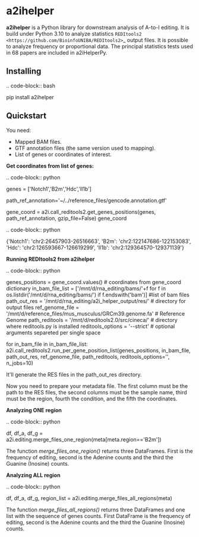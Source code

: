 a2ihelper
=========

**a2ihelper** is a Python library for downstream analysis of A-to-I editing. It is build under Python 3.10 to analyze statistics `REDItools2 <https://github.com/BioinfoUNIBA/REDItools2>`_ output files.
It is possible to analyze frequency or proportional data. The principal statistics tests used in 68 papers are included in a2iHelperPy.

Installing
----------
.. code-block:: bash

   pip install a2ihelper

Quickstart
----------
You need:
  - Mapped BAM files.
  - GTF annotation files (the same version used to mapping).
  - List of genes or coordinates of interest.

**Get coordinates from list of genes:**

.. code-block:: python

   genes = ['Notch1','B2m','Hdc','Il1b']

   path_ref_annotation='~/../reference_files/gencode.annotation.gtf'

   gene_coord = a2i.call_reditools2.get_genes_positions(genes, path_ref_annotation, gzip_file=False)
   gene_coord

.. code-block:: python

   {'Notch1': 'chr2:26457903-26516663', 'B2m': 'chr2:122147686-122153083',
   'Hdc': 'chr2:126593667-126619299', 'Il1b': 'chr2:129364570-129371139'}

**Running REDItools2 from a2ihelper**

.. code-block:: python

   genes_positions = gene_coord.values() # coordinates from gene_coord dictionary
   in_bam_file_list = ['/mnt/d/rna_editing/bams/'+f for f in os.listdir('/mnt/d/rna_editing/bams/') if f.endswith('bam')] #list of bam files
   path_out_res = '/mnt/d/rna_editing/a2i_helper_output/res/' # directory for output files
   ref_genome_file = '/mnt/d/reference_files/mus_musculus/GRCm39.genome.fa' # Reference Genome
   path_reditools = '/mnt/d/reditools2.0/src/cineca/' # directory where reditools.py is installed
   reditools_options = '--strict' # optional arguments separeted per single space

   for in_bam_file in in_bam_file_list:
      a2i.call_reditools2.run_per_gene_position_list(genes_positions, in_bam_file, path_out_res,
                                                     ref_genome_file, path_reditools,
                                                     reditools_options='', n_jobs=10)


It'll generate the RES files in the path_out_res directory.

Now you need to prepare your metadata file. The first column must be the path to the RES files, the second columns must be the sample name, third must be the region, fourth the condition, and the fifth the coordinates.

**Analyzing ONE region**

.. code-block:: python

   df, df_a, df_g = a2i.editing.merge_files_one_region(meta[meta.region=='B2m'])

The function *merge_files_one_region()* returns three DataFrames. First is the frequency of editing, second is the Adenine counts and the third the Guanine (Inosine) counts.

**Analyzing ALL region**

.. code-block:: python

   df, df_a, df_g, region_list = a2i.editing.merge_files_all_regions(meta)

The function *merge_files_all_regions()* returns three DataFrames and one list with the sequence of genes counts. First DataFrame is the frequency of editing, second is the Adenine counts and the third the Guanine (Inosine) counts.
